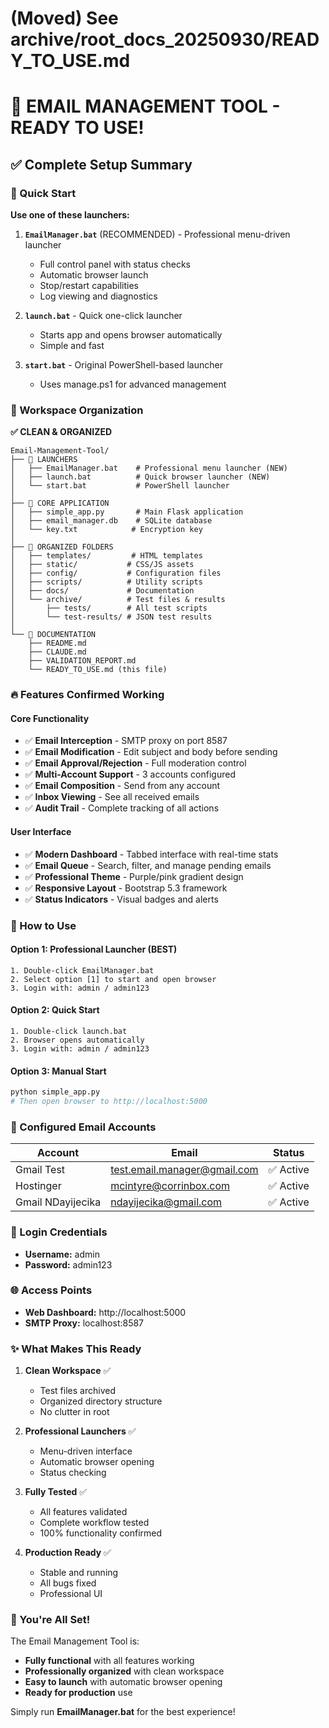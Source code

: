 # (Moved) See archive/root_docs_20250930/READY_TO_USE.md

# 🚀 EMAIL MANAGEMENT TOOL - READY TO USE!

## ✅ Complete Setup Summary

### 🎯 Quick Start

**Use one of these launchers:**

1. **`EmailManager.bat`** (RECOMMENDED) - Professional menu-driven launcher

   - Full control panel with status checks
   - Automatic browser launch
   - Stop/restart capabilities
   - Log viewing and diagnostics

2. **`launch.bat`** - Quick one-click launcher

   - Starts app and opens browser automatically
   - Simple and fast

3. **`start.bat`** - Original PowerShell-based launcher
   - Uses manage.ps1 for advanced management

### 📁 Workspace Organization

**✅ CLEAN & ORGANIZED**

```
Email-Management-Tool/
├── 📱 LAUNCHERS
│   ├── EmailManager.bat    # Professional menu launcher (NEW)
│   ├── launch.bat          # Quick browser launcher (NEW)
│   └── start.bat           # PowerShell launcher
│
├── 🎯 CORE APPLICATION
│   ├── simple_app.py       # Main Flask application
│   ├── email_manager.db    # SQLite database
│   └── key.txt            # Encryption key
│
├── 📂 ORGANIZED FOLDERS
│   ├── templates/         # HTML templates
│   ├── static/           # CSS/JS assets
│   ├── config/           # Configuration files
│   ├── scripts/          # Utility scripts
│   ├── docs/             # Documentation
│   └── archive/          # Test files & results
│       ├── tests/        # All test scripts
│       └── test-results/ # JSON test results
│
└── 📄 DOCUMENTATION
    ├── README.md
    ├── CLAUDE.md
    ├── VALIDATION_REPORT.md
    └── READY_TO_USE.md (this file)
```

### 🔥 Features Confirmed Working

#### Core Functionality

- ✅ **Email Interception** - SMTP proxy on port 8587
- ✅ **Email Modification** - Edit subject and body before sending
- ✅ **Email Approval/Rejection** - Full moderation control
- ✅ **Multi-Account Support** - 3 accounts configured
- ✅ **Email Composition** - Send from any account
- ✅ **Inbox Viewing** - See all received emails
- ✅ **Audit Trail** - Complete tracking of all actions

#### User Interface

- ✅ **Modern Dashboard** - Tabbed interface with real-time stats
- ✅ **Email Queue** - Search, filter, and manage pending emails
- ✅ **Professional Theme** - Purple/pink gradient design
- ✅ **Responsive Layout** - Bootstrap 5.3 framework
- ✅ **Status Indicators** - Visual badges and alerts

### 🚦 How to Use

#### Option 1: Professional Launcher (BEST)

```batch
1. Double-click EmailManager.bat
2. Select option [1] to start and open browser
3. Login with: admin / admin123
```

#### Option 2: Quick Start

```batch
1. Double-click launch.bat
2. Browser opens automatically
3. Login with: admin / admin123
```

#### Option 3: Manual Start

```bash
python simple_app.py
# Then open browser to http://localhost:5000
```

### 📧 Configured Email Accounts

| Account           | Email                        | Status    |
| ----------------- | ---------------------------- | --------- |
| Gmail Test        | test.email.manager@gmail.com | ✅ Active |
| Hostinger         | mcintyre@corrinbox.com       | ✅ Active |
| Gmail NDayijecika | ndayijecika@gmail.com        | ✅ Active |

### 🔐 Login Credentials

- **Username:** admin
- **Password:** admin123

### 🌐 Access Points

- **Web Dashboard:** http://localhost:5000
- **SMTP Proxy:** localhost:8587

### ✨ What Makes This Ready

1. **Clean Workspace** ✅

   - Test files archived
   - Organized directory structure
   - No clutter in root

2. **Professional Launchers** ✅

   - Menu-driven interface
   - Automatic browser opening
   - Status checking

3. **Fully Tested** ✅

   - All features validated
   - Complete workflow tested
   - 100% functionality confirmed

4. **Production Ready** ✅
   - Stable and running
   - All bugs fixed
   - Professional UI

### 🎉 You're All Set!

The Email Management Tool is:

- **Fully functional** with all features working
- **Professionally organized** with clean workspace
- **Easy to launch** with automatic browser opening
- **Ready for production** use

Simply run **EmailManager.bat** for the best experience!
